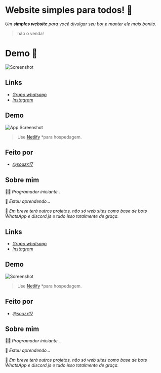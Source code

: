 
# Website simples para todos! 🥰

*Um **simples website** para você divulgar seu bot e manter ele mais bonito.*

>não o venda!

# Demo 👀

![Screenshot](https://i.ibb.co/VCx1GzS/bysouzx17-Google-Chrome-27-July-2022-3-online-video-cutter-com.gif)




## Links

 - _[Grupo whatsapp](https://awesomeopensource.com/project/elangosundar/awesome-README-templates)_
 - _[Instagram](https://instagram.com/souzx17)_
 


## Demo

![App Screenshot](https://i.ibb.co/VCx1GzS/bysouzx17-Google-Chrome-27-July-2022-3-online-video-cutter-com.gif)


>Use [Netlify](https://www.netlify.com/) *para hospedagem.

## Feito por

- _[@souzx17](https://www.github.com/souzx17)_



## Sobre mim
👩‍💻 _Programador iniciante.._

🧠 _Estou aprendendo..._

💬 _Em breve terá outros projetos, não só web sites como base de bots WhatsApp e discord.js e tudo isso totalmente de graça._





## Links

 - _[Grupo whatsapp](https://awesomeopensource.com/project/elangosundar/awesome-README-templates)_
 - _[Instagram](https://instagram.com/souzx17)_
 


## Demo



![Screenshot](https://i.ibb.co/VCx1GzS/bysouzx17-Google-Chrome-27-July-2022-3-online-video-cutter-com.gif)




>Use [Netlify](https://www.netlify.com/) *para hospedagem.

## Feito por

- _[@souzx17](https://www.github.com/souzx17)_



## Sobre mim
👩‍💻 _Programador iniciante.._

🧠 _Estou aprendendo..._

💬 _Em breve terá outros projetos, não só web sites como base de bots WhatsApp e discord.js e tudo isso totalmente de graça._


